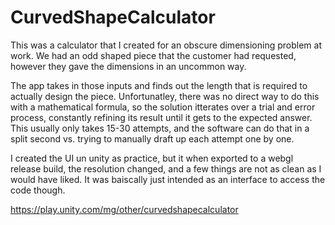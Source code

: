 # CurvedShapeCalculator

This was a calculator that I created for an obscure dimensioning problem at work.  We had an odd shaped piece that the customer had requested, however they gave the dimensions in an uncommon way.

The app takes in those inputs and finds out the length that is required to actually design the piece.  Unfortunatley, there was no direct way to do this with a mathematical formula, so the solution itterates over a trial and error process, constantly refining its result until it gets to the expected answer.  This usually only takes 15-30 attempts, and the software can do that in a split second vs. trying to manually draft up each attempt one by one.

I created the UI un unity as practice, but it when exported to a webgl release build, the resolution changed, and a few things are not as clean as I would have liked.  It was baiscally just intended as an interface to access the code though.

https://play.unity.com/mg/other/curvedshapecalculator


